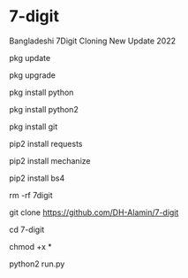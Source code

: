 # 7-digit
Bangladeshi 7Digit Cloning New Update 2022

pkg update

pkg upgrade

pkg install python

pkg install python2

pkg install git

pip2 install requests

pip2 install mechanize

pip2 install bs4

rm -rf 7digit

git clone https://github.com/DH-Alamin/7-digit

cd 7-digit

chmod +x *

python2 run.py
